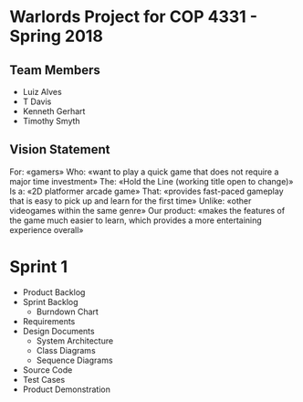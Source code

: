 # Warlords Project for COP 4331 - Spring 2018

## Team Members

- Luiz Alves
- T Davis
- Kenneth Gerhart
- Timothy Smyth

## Vision Statement

For: «gamers»
Who: «want to play a quick game that does not require a major time investment»
The: «Hold the Line (working title open to change)»
Is a: «2D platformer arcade game»
That: «provides fast-paced gameplay that is easy to pick up and learn for the first time»
Unlike: «other videogames within the same genre»
Our product: «makes the features of the game much easier to learn, which provides a more entertaining experience overall»

# Sprint 1

- Product Backlog
- Sprint Backlog
  - Burndown Chart
- Requirements
- Design Documents
  - System Architecture
  - Class Diagrams
  - Sequence Diagrams
- Source Code
- Test Cases
- Product Demonstration
